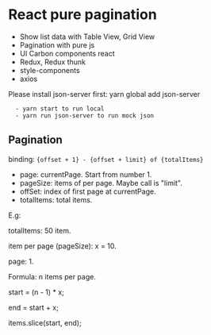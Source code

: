# React pure pagination

- Show list data with Table View, Grid View
- Pagination with pure js
- UI Carbon components react
- Redux, Redux thunk
- style-components
- axios

Please install json-server first: yarn global add json-server

```
  - yarn start to run local
  - yarn run json-server to run mock json
```

## Pagination

binding: `{offset + 1} - {offset + limit} of {totalItems}`

- page: currentPage. Start from number 1.
- pageSize: items of per page. Maybe call is "limit".
- offSet: index of first page at currentPage.
- totalItems: total items.

E.g:

totalItems: 50 item.

item per page (pageSize): x = 10.

page: 1.

Formula: n items per page.

start = (n - 1) \* x;

end = start + x;

items.slice(start, end);
